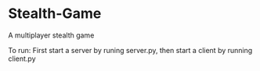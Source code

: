 # Stealth-Game
 A multiplayer stealth game

To run:
First start a server by runing server.py, then start a client by running client.py
